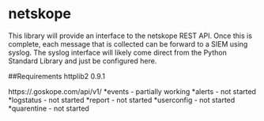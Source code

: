 # netskope
This library will provide an interface to the netskope REST API. Once this is complete, each message that is collected can be forward to a SIEM using syslog. The syslog interface will likely come direct from the Python Standard Library and just be configured here.

##Requirements
httplib2 0.9.1


https://<tenant>.goskope.com/api/v1/
	*events - partially working
	*alerts - not started
	*logstatus - not started
	*report - not started
	*userconfig - not started
	*quarentine - not started
